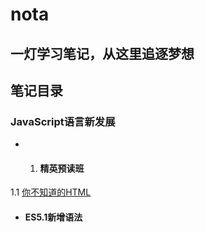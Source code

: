 # nota
## 一灯学习笔记，从这里追逐梦想


## 笔记目录
### JavaScript语言新发展
- 1. #### 精英预读班
1.1  [你不知道的HTML](https://github.com/hubvue/nota/issues/13)
- #### ES5.1新增语法

